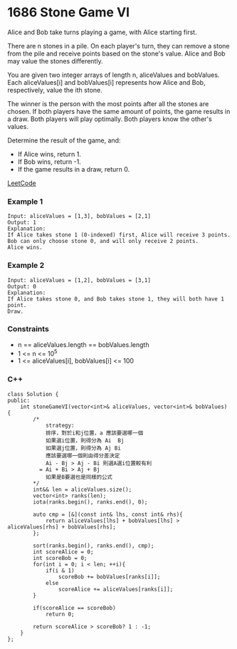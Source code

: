 # 1686 Stone Game VI

Alice and Bob take turns playing a game, with Alice starting first.

There are n stones in a pile. On each player's turn, they can remove a stone from the pile and receive points based on the stone's value. Alice and Bob may value the stones differently.

You are given two integer arrays of length n, aliceValues and bobValues. Each aliceValues[i] and bobValues[i] represents how Alice and Bob, respectively, value the ith stone.

The winner is the person with the most points after all the stones are chosen. If both players have the same amount of points, the game results in a draw. Both players will play optimally. Both players know the other's values.

Determine the result of the game, and:

* If Alice wins, return 1.
* If Bob wins, return -1.
* If the game results in a draw, return 0.

[LeetCode](https://leetcode.cn/problems/stone-game-vi/description/)

### Example 1

```
Input: aliceValues = [1,3], bobValues = [2,1]
Output: 1
Explanation:
If Alice takes stone 1 (0-indexed) first, Alice will receive 3 points.
Bob can only choose stone 0, and will only receive 2 points.
Alice wins.
```

### Example 2

```
Input: aliceValues = [1,2], bobValues = [3,1]
Output: 0
Explanation:
If Alice takes stone 0, and Bob takes stone 1, they will both have 1 point.
Draw.
```


### Constraints

* n == aliceValues.length == bobValues.length
* 1 <= n <= 10<sup>5</sup>
* 1 <= aliceValues[i], bobValues[i] <= 100


### C++ 

```
class Solution {
public:
    int stoneGameVI(vector<int>& aliceValues, vector<int>& bobValues) {
        /*
            strategy:
            排序，對於i和j位置，a 應該要選哪一個
            如果選i位置，則得分為 Ai  Bj
            如果選j位置，則得分為 Aj Bi
            應該要選哪一個則由得分差決定
            Ai - Bj > Aj - Bi 則選A選i位置較有利
          = Ai + Bi > Aj + Bj
            如果是B要選也是同樣的公式  
        */
        int&& len = aliceValues.size();
        vector<int> ranks(len);
        iota(ranks.begin(), ranks.end(), 0);

        auto cmp = [&](const int& lhs, const int& rhs){
            return aliceValues[lhs] + bobValues[lhs] > aliceValues[rhs] + bobValues[rhs];
        };

        sort(ranks.begin(), ranks.end(), cmp);
        int scoreAlice = 0;
        int scoreBob = 0;
        for(int i = 0; i < len; ++i){
            if(i & 1)
                scoreBob += bobValues[ranks[i]];
            else
                scoreAlice += aliceValues[ranks[i]];
        }

        if(scoreAlice == scoreBob)
            return 0;
        
        return scoreAlice > scoreBob? 1 : -1;
    }
};
```